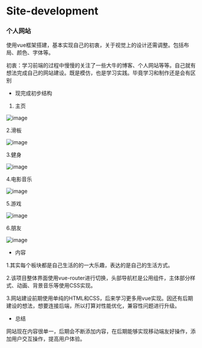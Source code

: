 # Site-development
###  个人网站


使用vue框架搭建，基本实现自己的初衷，关于视觉上的设计还需调整。包括布局、颜色、字体等。


初衷：学习前端的过程中慢慢的关注了一些大牛的博客、个人网站等等。自己就有想法完成自己的网站建设。既是模仿，也是学习实践。毕竟学习和制作还是会有区别

- 现完成初步结构
1. 主页

![image](https://camo.githubusercontent.com/ea96355038ba70220a8ef2e8bd4d1eecfbb5dc01/68747470733a2f2f6e6f74652e796f7564616f2e636f6d2f7977732f6170692f706572736f6e616c2f66696c652f31413041304345423339304234373836394642383244363433443546414645423f6d6574686f643d646f776e6c6f61642673686172654b65793d6533323030653433643962666262666537623963356430363132313233366561)

2.滑板

![image](https://camo.githubusercontent.com/953b89cd691c631543bac0822ecd7d64aa3272d4/68747470733a2f2f6e6f74652e796f7564616f2e636f6d2f7977732f6170692f706572736f6e616c2f66696c652f30364442343743433335314634394243423534373638303141323841344143413f6d6574686f643d646f776e6c6f61642673686172654b65793d6362626638323736356436346265323966323730346362653737623534613565)

3.健身

![image](https://camo.githubusercontent.com/d505a6e55158a51112e37b795d7425a1d354f1fc/68747470733a2f2f6e6f74652e796f7564616f2e636f6d2f7977732f6170692f706572736f6e616c2f66696c652f32333238383031384343344434323231383339433642443736454431304230463f6d6574686f643d646f776e6c6f61642673686172654b65793d6332383266623733316262346332636533313638373962656166613738336638)

4.电影音乐

![image](https://camo.githubusercontent.com/25764a2118b9b658176d3fbe6d10e9c5f554ba85/68747470733a2f2f6e6f74652e796f7564616f2e636f6d2f7977732f6170692f706572736f6e616c2f66696c652f42423330353736433934303734423839394636363238434131313745344239373f6d6574686f643d646f776e6c6f61642673686172654b65793d3933393763336165343862386566333762383465666262363263326161666535)

5.游戏

![image](https://camo.githubusercontent.com/5d27cc13ae1cff0682f5326477f76d2c6cfe1273/68747470733a2f2f6e6f74652e796f7564616f2e636f6d2f7977732f6170692f706572736f6e616c2f66696c652f31373431463544304642424234363746413335424638444443314436433545413f6d6574686f643d646f776e6c6f61642673686172654b65793d3635646233656631613364303665383437623739373330346633656664613139)

6.朋友

![image](https://camo.githubusercontent.com/07a8e8896d9ba1976ad504cd670729230a880182/68747470733a2f2f6e6f74652e796f7564616f2e636f6d2f7977732f6170692f706572736f6e616c2f66696c652f32464434453835443542454134373235384641433831363031353245463238463f6d6574686f643d646f776e6c6f61642673686172654b65793d3232346533613335396166396330333730666261336366356361333031366237)

- 内容

1.其实每个板块都是自己生活的的一大乐趣，表达的是自己的生活方式。

2.该项目整体界面使用vue-router进行切换，头部导航栏是公用组件，主体部分样式、动画、背景音乐等使用CSS实现。

3.网站建设前期使用单纯的HTML和CSS，后来学习更多用vue实现。因还有后期建设的想法，想要连接后端，所以打算对性能优化，兼容性问题进行升级。

- 总结

网站现在内容很单一，后期会不断添加内容，在后期能够实现移动端友好操作，添加用户交互操作，提高用户体验。
